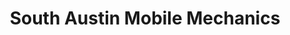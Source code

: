 ---
title: "South Austin Mobile Mechanics"
url: /dripping-springs/south-austin-mobile-mechanics/
shop: Allgemein
---